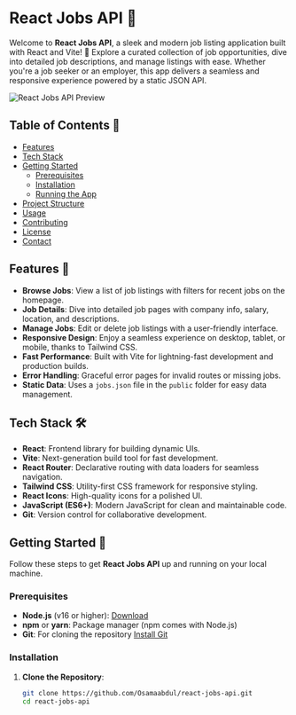 # React Jobs API 🚀

Welcome to **React Jobs API**, a sleek and modern job listing application built with React and Vite! 🌟 Explore a curated collection of job opportunities, dive into detailed job descriptions, and manage listings with ease. Whether you're a job seeker or an employer, this app delivers a seamless and responsive experience powered by a static JSON API.

![React Jobs API Preview](https://react-jobs-api.vercel.app/)

## Table of Contents 📑

- [Features](#features-🎉)
- [Tech Stack](#tech-stack-🛠️)
- [Getting Started](#getting-started-🏁)
  - [Prerequisites](#prerequisites)
  - [Installation](#installation)
  - [Running the App](#running-the-app)
- [Project Structure](#project-structure-📂)
- [Usage](#usage-💻)
- [Contributing](#contributing-🤝)
- [License](#license-📜)
- [Contact](#contact-📬)

## Features 🎉

- **Browse Jobs**: View a list of job listings with filters for recent jobs on the homepage.
- **Job Details**: Dive into detailed job pages with company info, salary, location, and descriptions.
- **Manage Jobs**: Edit or delete job listings with a user-friendly interface.
- **Responsive Design**: Enjoy a seamless experience on desktop, tablet, or mobile, thanks to Tailwind CSS.
- **Fast Performance**: Built with Vite for lightning-fast development and production builds.
- **Error Handling**: Graceful error pages for invalid routes or missing jobs.
- **Static Data**: Uses a `jobs.json` file in the `public` folder for easy data management.

## Tech Stack 🛠️

- **React**: Frontend library for building dynamic UIs.
- **Vite**: Next-generation build tool for fast development.
- **React Router**: Declarative routing with data loaders for seamless navigation.
- **Tailwind CSS**: Utility-first CSS framework for responsive styling.
- **React Icons**: High-quality icons for a polished UI.
- **JavaScript (ES6+)**: Modern JavaScript for clean and maintainable code.
- **Git**: Version control for collaborative development.

## Getting Started 🏁

Follow these steps to get **React Jobs API** up and running on your local machine.

### Prerequisites

- **Node.js** (v16 or higher): [Download](https://nodejs.org/)
- **npm** or **yarn**: Package manager (npm comes with Node.js)
- **Git**: For cloning the repository [Install Git](https://git-scm.com/)

### Installation

1. **Clone the Repository**:
   ```bash
   git clone https://github.com/Osamaabdul/react-jobs-api.git
   cd react-jobs-api
